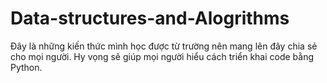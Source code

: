 # Data-structures-and-Alogrithms
Đây là những kiến thức mình học được từ trường nên mang lên đây chia sẻ cho mọi người. Hy vọng sẽ giúp mọi người hiểu cách triển khai code bằng Python.
